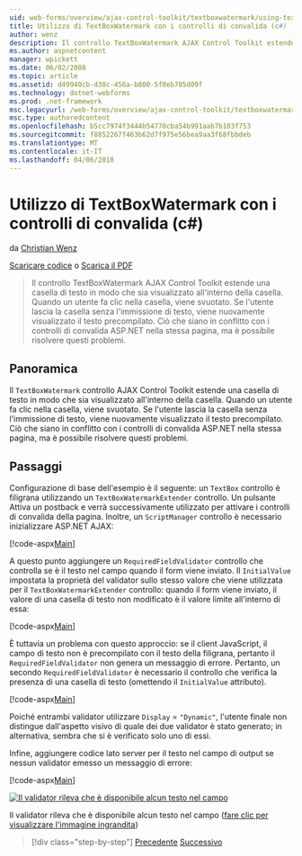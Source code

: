 ```yaml
---
uid: web-forms/overview/ajax-control-toolkit/textboxwatermark/using-textboxwatermark-with-validation-controls-cs
title: Utilizzo di TextBoxWatermark con i controlli di convalida (c#) | Documenti Microsoft
author: wenz
description: Il controllo TextBoxWatermark AJAX Control Toolkit estende una casella di testo in modo che sia visualizzato all'interno della casella. Quando un utente fa clic nella casella, è possibile...
ms.author: aspnetcontent
manager: wpickett
ms.date: 06/02/2008
ms.topic: article
ms.assetid: d49940cb-d38c-456a-b800-5f0eb705d09f
ms.technology: dotnet-webforms
ms.prod: .net-framework
msc.legacyurl: /web-forms/overview/ajax-control-toolkit/textboxwatermark/using-textboxwatermark-with-validation-controls-cs
msc.type: authoredcontent
ms.openlocfilehash: b5cc7974f3444b54770cba54b991aab7b103f753
ms.sourcegitcommit: f8852267f463b62d7f975e56bea9aa3f68fbbdeb
ms.translationtype: MT
ms.contentlocale: it-IT
ms.lasthandoff: 04/06/2018
---
```

<a name="using-textboxwatermark-with-validation-controls-c"></a>Utilizzo di TextBoxWatermark con i controlli di convalida (c#)
====================
da [Christian Wenz](https://github.com/wenz)

[Scaricare codice](http://download.microsoft.com/download/9/3/f/93f8daea-bebd-4821-833b-95205389c7d0/TextBoxWatermark2.cs.zip) o [Scarica il PDF](http://download.microsoft.com/download/b/6/a/b6ae89ee-df69-4c87-9bfb-ad1eb2b23373/textboxwatermark2CS.pdf)

> Il controllo TextBoxWatermark AJAX Control Toolkit estende una casella di testo in modo che sia visualizzato all'interno della casella. Quando un utente fa clic nella casella, viene svuotato. Se l'utente lascia la casella senza l'immissione di testo, viene nuovamente visualizzato il testo precompilato. Ciò che siano in conflitto con i controlli di convalida ASP.NET nella stessa pagina, ma è possibile risolvere questi problemi.


## <a name="overview"></a>Panoramica

Il `TextBoxWatermark` controllo AJAX Control Toolkit estende una casella di testo in modo che sia visualizzato all'interno della casella. Quando un utente fa clic nella casella, viene svuotato. Se l'utente lascia la casella senza l'immissione di testo, viene nuovamente visualizzato il testo precompilato. Ciò che siano in conflitto con i controlli di convalida ASP.NET nella stessa pagina, ma è possibile risolvere questi problemi.

## <a name="steps"></a>Passaggi

Configurazione di base dell'esempio è il seguente: un `TextBox` controllo è filigrana utilizzando un `TextBoxWatermarkExtender` controllo. Un pulsante Attiva un postback e verrà successivamente utilizzato per attivare i controlli di convalida della pagina. Inoltre, un `ScriptManager` controllo è necessario inizializzare ASP.NET AJAX:

[!code-aspx[Main](using-textboxwatermark-with-validation-controls-cs/samples/sample1.aspx)]

A questo punto aggiungere un `RequiredFieldValidator` controllo che controlla se è il testo nel campo quando il form viene inviato. Il `InitialValue` impostata la proprietà del validator sullo stesso valore che viene utilizzata per il `TextBoxWatermarkExtender` controllo: quando il form viene inviato, il valore di una casella di testo non modificato è il valore limite all'interno di essa:

[!code-aspx[Main](using-textboxwatermark-with-validation-controls-cs/samples/sample2.aspx)]

È tuttavia un problema con questo approccio: se il client JavaScript, il campo di testo non è precompilato con il testo della filigrana, pertanto il `RequiredFieldValidator` non genera un messaggio di errore. Pertanto, un secondo `RequiredFieldValidator` è necessario il controllo che verifica la presenza di una casella di testo (omettendo il `InitialValue` attributo).

[!code-aspx[Main](using-textboxwatermark-with-validation-controls-cs/samples/sample3.aspx)]

Poiché entrambi validator utilizzare `Display` = `"Dynamic"`, l'utente finale non distingue dall'aspetto visivo di quale dei due validator è stato generato; in alternativa, sembra che si è verificato solo uno di essi.

Infine, aggiungere codice lato server per il testo nel campo di output se nessun validator emesso un messaggio di errore:

[!code-aspx[Main](using-textboxwatermark-with-validation-controls-cs/samples/sample4.aspx)]


[![Il validator rileva che è disponibile alcun testo nel campo](using-textboxwatermark-with-validation-controls-cs/_static/image2.png)](using-textboxwatermark-with-validation-controls-cs/_static/image1.png)

Il validator rileva che è disponibile alcun testo nel campo ([fare clic per visualizzare l'immagine ingrandita](using-textboxwatermark-with-validation-controls-cs/_static/image3.png))

> [!div class="step-by-step"]
> [Precedente](using-textboxwatermark-in-a-formview-cs.md)
> [Successivo](using-textboxwatermark-in-a-formview-vb.md)
